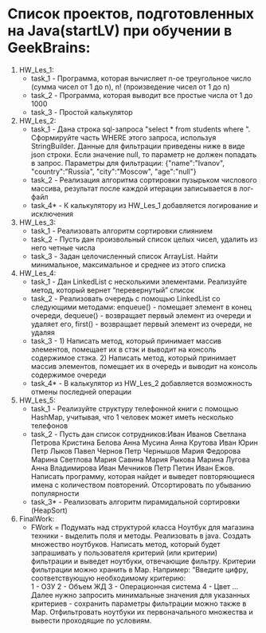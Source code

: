 # Список проектов, подготовленных на Java(startLV) при обучении в GeekBrains:
1. HW_Les_1:
   - task_1 - Программа, которая вычисляет n-ое треугольное число (сумма чисел от 1 до n), n! (произведение чисел от 1 до n)
   - task_2 - Программа, которая выводит все простые числа от 1 до 1000
   - task_3 - Простой калькулятор
2. HW_Les_2:
   - task_1 - Дана строка sql-запроса "select * from students where ". Сформируйте часть WHERE этого запроса, используя StringBuilder. Данные для фильтрации приведены ниже в виде json строки. Если значение null, то параметр не должен попадать в запрос. Параметры для фильтрации: {"name":"Ivanov", "country":"Russia", "city":"Moscow", "age":"null"}
   - task_2 - Реализация алгоритма сортировки пузырьком числового массива, результат после каждой итерации записывается в лог-файл
   - task_4* - К калькулятору из HW_Les_1 добавляется логирование и исключения
3. HW_Les_3:
   - task_1 - Реализовать алгоритм сортировки слиянием
   - task_2 - Пусть дан произвольный список целых чисел, удалить из него четные числа
   - task_3 - Задан целочисленный список ArrayList. Найти минимальное, максимальное и среднее из этого списка
4. HW_Les_4:
   - task_1 - Дан LinkedList с несколькими элементами. Реализуйте метод, который вернет “перевернутый” список
   - task_2 - Реализовать очередь с помощью LinkedList со следующими методами: enqueue() - помещает элемент в конец очереди, dequeue() - возвращает первый элемент из очереди и удаляет его, first() - возвращает первый элемент из очереди, не удаляя
   - task_3 - 1) Написать метод, который принимает массив элементов, помещает их в стэк и выводит на консоль содержимое стэка. 2) Написать метод, который принимает массив элементов, помещает их в очередь и выводит на консоль содержимое очереди
   - task_4* - В калькулятор из HW_Les_2 добавляется возможность отмены последней операции
5. HW_Les_5:
   - task_1 - Реализуйте структуру телефонной книги с помощью HashMap, учитывая, что 1 человек может иметь несколько телефонов
   - task_2 - Пусть дан список сотрудников:Иван Иванов Светлана Петрова Кристина Белова Анна Мусина Анна Крутова Иван Юрин Петр Лыков Павел Чернов Петр Чернышов Мария Федорова Марина Светлова Мария Савина Мария Рыкова Марина Лугова Анна Владимирова Иван Мечников Петр Петин Иван Ежов. Написать программу, которая найдет и выведет повторяющиеся имена с количеством повторений. Отсортировать по убыванию популярности
   - task_3* - Реализовать алгоритм пирамидальной сортировки (HeapSort)
6. FinalWork:
   - FWork = Подумать над структурой класса Ноутбук для магазина техники - выделить поля и методы. Реализовать в java.
Создать множество ноутбуков. Написать метод, который будет запрашивать у пользователя критерий (или критерии) фильтрации и выведет ноутбуки, отвечающие фильтру. Критерии фильтрации можно хранить в Map. Например:	“Введите цифру, соответствующую необходимому критерию:	
   1 - ОЗУ
	2 - Объем ЖД
	3 - Операционная система
	4 - Цвет …
Далее нужно запросить минимальные значения для указанных критериев - сохранить параметры фильтрации можно также в Map.
Отфильтровать ноутбуки их первоначального множества и вывести проходящие по условиям.

   